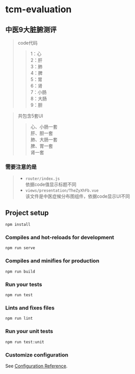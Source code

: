 # tcm-evaluation
## 中医9大脏腑测评<br>
>code代码<br>
>>1：心<br>
2：肝<br>
3：肺<br>
4：脾<br>
5：胃<br>
6：肾<br>
7：小肠<br>
8：大肠<br>
9：胆<br>

> 共包含5套UI<br>
>>心、小肠一套<br>
肝、胆一套<br>
肺、大肠一套<br>
脾、胃一套<br>
肾一套<br>
### 需要注意的是

>- `router/index.js` 
<br>依据code值显示标题不同
>- `views/presentation/TheZyXhFb.vue` <br>
该文件是中医症候分布图组件，依据code显示UI不同
## Project setup
```
npm install
```

### Compiles and hot-reloads for development
```
npm run serve
```

### Compiles and minifies for production
```
npm run build
```

### Run your tests
```
npm run test
```

### Lints and fixes files
```
npm run lint
```

### Run your unit tests
```
npm run test:unit
```

### Customize configuration
See [Configuration Reference](https://cli.vuejs.org/config/).
